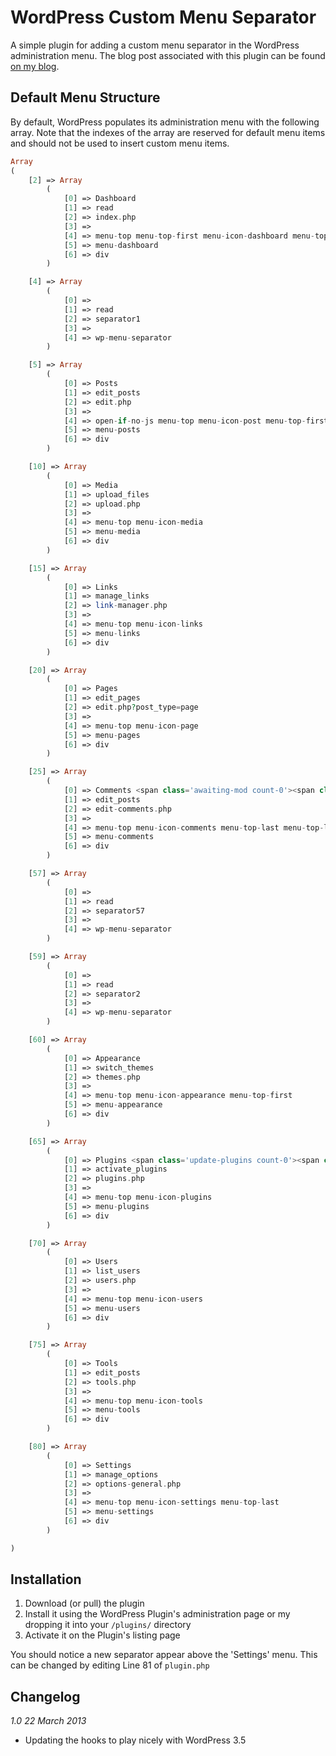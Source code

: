 # WordPress Custom Menu Separator

A simple plugin for adding a custom menu separator in the WordPress administration menu. The blog post associated with this plugin can be found [on my blog](http://tommcfarlin.com/wordpress-menu-separator).

## Default Menu Structure

By default, WordPress populates its administration menu with the following array. Note that the indexes of the array are reserved for default menu items and should not be used to insert custom menu items.

```php
Array
(
    [2] => Array
        (
            [0] => Dashboard
            [1] => read
            [2] => index.php
            [3] => 
            [4] => menu-top menu-top-first menu-icon-dashboard menu-top-last
            [5] => menu-dashboard
            [6] => div
        )

    [4] => Array
        (
            [0] => 
            [1] => read
            [2] => separator1
            [3] => 
            [4] => wp-menu-separator
        )

    [5] => Array
        (
            [0] => Posts
            [1] => edit_posts
            [2] => edit.php
            [3] => 
            [4] => open-if-no-js menu-top menu-icon-post menu-top-first
            [5] => menu-posts
            [6] => div
        )

    [10] => Array
        (
            [0] => Media
            [1] => upload_files
            [2] => upload.php
            [3] => 
            [4] => menu-top menu-icon-media
            [5] => menu-media
            [6] => div
        )

    [15] => Array
        (
            [0] => Links
            [1] => manage_links
            [2] => link-manager.php
            [3] => 
            [4] => menu-top menu-icon-links
            [5] => menu-links
            [6] => div
        )

    [20] => Array
        (
            [0] => Pages
            [1] => edit_pages
            [2] => edit.php?post_type=page
            [3] => 
            [4] => menu-top menu-icon-page
            [5] => menu-pages
            [6] => div
        )

    [25] => Array
        (
            [0] => Comments <span class='awaiting-mod count-0'><span class='pending-count'>0</span></span>
            [1] => edit_posts
            [2] => edit-comments.php
            [3] => 
            [4] => menu-top menu-icon-comments menu-top-last menu-top-last
            [5] => menu-comments
            [6] => div
        )

    [57] => Array
        (
            [0] => 
            [1] => read
            [2] => separator57
            [3] => 
            [4] => wp-menu-separator
        )

    [59] => Array
        (
            [0] => 
            [1] => read
            [2] => separator2
            [3] => 
            [4] => wp-menu-separator
        )

    [60] => Array
        (
            [0] => Appearance
            [1] => switch_themes
            [2] => themes.php
            [3] => 
            [4] => menu-top menu-icon-appearance menu-top-first
            [5] => menu-appearance
            [6] => div
        )

    [65] => Array
        (
            [0] => Plugins <span class='update-plugins count-0'><span class='plugin-count'>0</span></span>
            [1] => activate_plugins
            [2] => plugins.php
            [3] => 
            [4] => menu-top menu-icon-plugins
            [5] => menu-plugins
            [6] => div
        )

    [70] => Array
        (
            [0] => Users
            [1] => list_users
            [2] => users.php
            [3] => 
            [4] => menu-top menu-icon-users
            [5] => menu-users
            [6] => div
        )

    [75] => Array
        (
            [0] => Tools
            [1] => edit_posts
            [2] => tools.php
            [3] => 
            [4] => menu-top menu-icon-tools
            [5] => menu-tools
            [6] => div
        )

    [80] => Array
        (
            [0] => Settings
            [1] => manage_options
            [2] => options-general.php
            [3] => 
            [4] => menu-top menu-icon-settings menu-top-last
            [5] => menu-settings
            [6] => div
        )

)
```

## Installation

1. Download (or pull) the plugin
2. Install it using the WordPress Plugin's administration page or my dropping it into your `/plugins/` directory
3. Activate it on the Plugin's listing page

You should notice a new separator appear above the 'Settings' menu. This can be changed by editing Line 81 of `plugin.php`

## Changelog

_1.0 22 March 2013_
* Updating the hooks to play nicely with WordPress 3.5